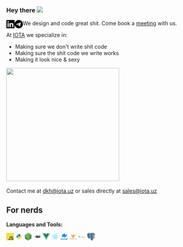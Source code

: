 ### Hey there <img src="https://media.giphy.com/media/hvRJCLFzcasrR4ia7z/giphy.gif" width="25px">
<a href="https://www.linkedin.com/in/diyor28/">
  <img align="left" alt="Diyor's LinkedIN" width="22px" src="https://raw.githubusercontent.com/diyor28/diyor28/807f2b4b8396f5c50d27363689932d73b9b27634/icons/linkedin.svg" />
</a>
<a href="https://t.me/diyor28">
  <img align="left" alt="Diyor's LinkedIN" width="22px" src="https://raw.githubusercontent.com/diyor28/diyor28/807f2b4b8396f5c50d27363689932d73b9b27634/icons/telegram.svg" />
</a>

We design and code great shit. Come book a [meeting](https://calendly.com/diyor_iota) with us.

At [IOTA](https://iota.uz/) we specialize in:

- Making sure we don't write shit code
- Making sure the shit code we write works
- Making it look nice & sexy

<img src="https://github.com/diyor28/diyor28/releases/download/1.0.0/shia-labeouf-do-it.gif" width="300" height="300" />

Contact me at dkh@iota.uz or sales directly at sales@iota.uz


## For nerds

**Languages and Tools:**

<code><img height="20" src="https://raw.githubusercontent.com/github/explore/80688e429a7d4ef2fca1e82350fe8e3517d3494d/topics/javascript/javascript.png"></code>
<code><img height="20" src="https://raw.githubusercontent.com/github/explore/80688e429a7d4ef2fca1e82350fe8e3517d3494d/topics/python/python.png"></code>
<code><img height="20" src="https://raw.githubusercontent.com/github/explore/80688e429a7d4ef2fca1e82350fe8e3517d3494d/topics/nodejs/nodejs.png"></code>
<code><img height="20" src="https://raw.githubusercontent.com/github/explore/80688e429a7d4ef2fca1e82350fe8e3517d3494d/topics/go/go.png"></code>
<code><img height="20" src="https://raw.githubusercontent.com/github/explore/80688e429a7d4ef2fca1e82350fe8e3517d3494d/topics/vue/vue.png"></code>
<code><img height="20" src="https://raw.githubusercontent.com/github/explore/80688e429a7d4ef2fca1e82350fe8e3517d3494d/topics/react/react.png"></code>
<code><img height="20" src="https://raw.githubusercontent.com/github/explore/80688e429a7d4ef2fca1e82350fe8e3517d3494d/topics/docker/docker.png"></code>
<code><img height="20" src="https://raw.githubusercontent.com/github/explore/80688e429a7d4ef2fca1e82350fe8e3517d3494d/topics/tensorflow/tensorflow.png"></code>
<code><img height="20" src="https://raw.githubusercontent.com/github/explore/80688e429a7d4ef2fca1e82350fe8e3517d3494d/topics/mongodb/mongodb.png"></code>
<code><img height="20" src="https://raw.githubusercontent.com/github/explore/80688e429a7d4ef2fca1e82350fe8e3517d3494d/topics/postgresql/postgresql.png"></code>
